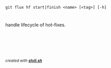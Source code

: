 
    git flux hf start|finish <name> [<tag>] [-h]

# 

handle lifecycle of hot-fixes.

## 

<dl>
	<dt></dt>
	<dd></dd>
</dl>
 
<dl>
	<dt></dt>
	<dd></dd>
</dl>



<br/><br/>
---
<sup><i>created with <b><a href="https://github.com/eliranmal/styli.sh">styli.sh</a></b></i></sup>
